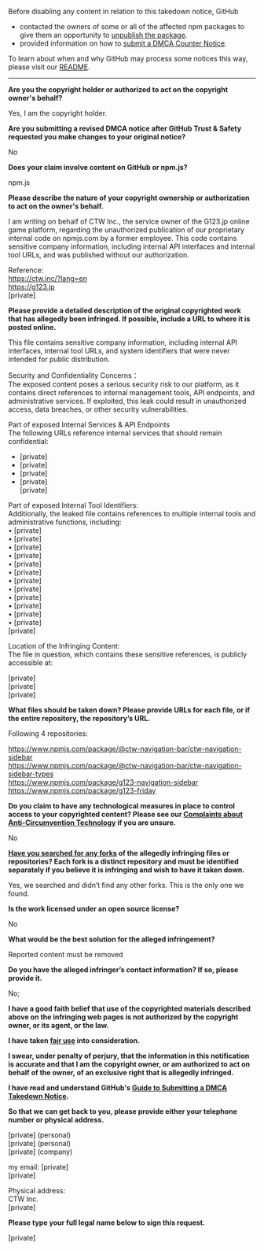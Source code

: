 Before disabling any content in relation to this takedown notice, GitHub
- contacted the owners of some or all of the affected npm packages to give them an opportunity to [unpublish the package](https://docs.npmjs.com/unpublishing-packages-from-the-registry).
- provided information on how to [submit a DMCA Counter Notice](https://docs.github.com/en/articles/guide-to-submitting-a-dmca-counter-notice).

To learn about when and why GitHub may process some notices this way, please visit our [README](https://github.com/github/dmca/blob/master/README.md#anatomy-of-a-takedown-notice).

---

**Are you the copyright holder or authorized to act on the copyright owner's behalf?**

Yes, I am the copyright holder.

**Are you submitting a revised DMCA notice after GitHub Trust & Safety requested you make changes to your original notice?**

No

**Does your claim involve content on GitHub or npm.js?**

npm.js

**Please describe the nature of your copyright ownership or authorization to act on the owner's behalf.**

I am writing on behalf of CTW Inc., the service owner of the G123.jp online game platform, regarding the unauthorized publication of our proprietary internal code on npmjs.com by a former employee. This code contains sensitive company information, including internal API interfaces and internal tool URLs, and was published without our authorization.

Reference:  
https://ctw.inc/?lang=en  
https://g123.jp  
[private]

**Please provide a detailed description of the original copyrighted work that has allegedly been infringed. If possible, include a URL to where it is posted online.**

This file contains sensitive company information, including internal API interfaces, internal tool URLs, and system identifiers that were never intended for public distribution.

Security and Confidentiality Concerns：  
The exposed content poses a serious security risk to our platform, as it contains direct references to internal management tools, API endpoints, and administrative services. If exploited, this leak could result in unauthorized access, data breaches, or other security vulnerabilities.

Part of exposed Internal Services & API Endpoints  
The following URLs reference internal services that should remain confidential:  
* [private]  
* [private]  
* [private]  
* [private]  
[private]  

Part of exposed Internal Tool Identifiers:  
Additionally, the leaked file contains references to multiple internal tools and administrative functions, including:  
• [private]  
• [private]  
• [private]  
• [private]  
• [private]  
• [private]  
• [private]  
• [private]  
• [private]  
• [private]  
• [private]  
• [private]  
[private]  

Location of the Infringing Content:  
The file in question, which contains these sensitive references, is publicly accessible at:

[private]  
[private]  
[private]  

**What files should be taken down? Please provide URLs for each file, or if the entire repository, the repository’s URL.**

Following 4 repositories:

https://www.npmjs.com/package/@ctw-navigation-bar/ctw-navigation-sidebar  
https://www.npmjs.com/package/@ctw-navigation-bar/ctw-navigation-sidebar-types  
https://www.npmjs.com/package/g123-navigation-sidebar  
https://www.npmjs.com/package/g123-friday  

**Do you claim to have any technological measures in place to control access to your copyrighted content? Please see our <a href="https://docs.github.com/articles/guide-to-submitting-a-dmca-takedown-notice#complaints-about-anti-circumvention-technology">Complaints about Anti-Circumvention Technology</a> if you are unsure.**

No

**<a href="https://docs.github.com/articles/dmca-takedown-policy#b-what-about-forks-or-whats-a-fork">Have you searched for any forks</a> of the allegedly infringing files or repositories? Each fork is a distinct repository and must be identified separately if you believe it is infringing and wish to have it taken down.**

Yes, we searched and didn’t find any other forks. This is the only one we found.

**Is the work licensed under an open source license?**

No

**What would be the best solution for the alleged infringement?**

Reported content must be removed

**Do you have the alleged infringer’s contact information? If so, please provide it.**

No;

**I have a good faith belief that use of the copyrighted materials described above on the infringing web pages is not authorized by the copyright owner, or its agent, or the law.**

**I have taken <a href="https://www.lumendatabase.org/topics/22">fair use</a> into consideration.**

**I swear, under penalty of perjury, that the information in this notification is accurate and that I am the copyright owner, or am authorized to act on behalf of the owner, of an exclusive right that is allegedly infringed.**

**I have read and understand GitHub's <a href="https://docs.github.com/articles/guide-to-submitting-a-dmca-takedown-notice/">Guide to Submitting a DMCA Takedown Notice</a>.**

**So that we can get back to you, please provide either your telephone number or physical address.**

[private] (personal)  
[private] (personal)  
[private] (company)  

my email: [private]  
[private]  

Physical address:  
CTW Inc.  
[private]  

**Please type your full legal name below to sign this request.**

[private]  
